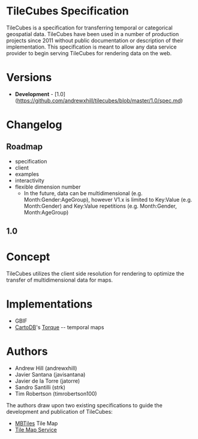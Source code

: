 # TileCubes Specification

TileCubes is a specification for transferring temporal or categorical
geospatial data. TileCubes have been used in a number of production
projects since 2011 without public documentation or description of their
implementation. This specification is meant to allow any data service
provider to begin serving TileCubes for rendering data on the web.

# Versions

* **Development** - [1.0]
  (https://github.com/andrewxhill/tilecubes/blob/master/1.0/spec.md)

# Changelog

## Roadmap

 * specification
 * client
 * examples
 * interactivity
 * flexible dimension number
   * In the future, data can be multidimensional
     (e.g. Month:Gender:AgeGroup), however V1.x is limited to Key:Value
     (e.g. Month:Gender) and Key:Value repetitions (e.g. Month:Gender,
     Month:AgeGroup)

## 1.0



# Concept

TileCubes utilizes the client side resolution for rendering to optimize
the transfer of multidimensional data for maps.

# Implementations

* GBIF
* [CartoDB](http://cartodb.com)'s [Torque](https://github.com/CartoDB/torque) -- temporal maps

# Authors

* Andrew Hill (andrewxhill)
* Javier Santana (javisantana)
* Javier de la Torre (jatorre)
* Sandro Santilli (strk)
* Tim Robertson (timrobertson100)

The authors draw upon two existing specifications to guide the
development and publication of TileCubes:

* [MBTiles](https://github.com/mapbox/mbtiles-spec) Tile Map
* [Tile Map Service](http://wiki.osgeo.org/wiki/Tile_Map_Service_Specification)
